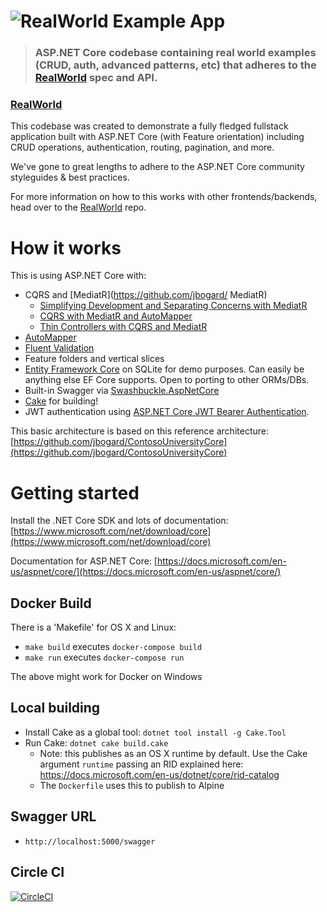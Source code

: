 # ![RealWorld Example App](logo.png)

> ### ASP.NET Core codebase containing real world examples (CRUD, auth, advanced patterns, etc) that adheres to the [RealWorld](https://github.com/gothinkster/realworld-example-apps) spec and API.

### [RealWorld](https://github.com/gothinkster/realworld)

This codebase was created to demonstrate a fully fledged fullstack application built with ASP.NET Core (with Feature orientation) including CRUD operations, authentication, routing, pagination, and more.

We've gone to great lengths to adhere to the ASP.NET Core community styleguides & best practices.

For more information on how to this works with other frontends/backends, head over to the [RealWorld](https://github.com/gothinkster/realworld) repo.

# How it works


This is using ASP.NET Core with:

- CQRS and [MediatR](https://github.com/jbogard/
MediatR)
  - [Simplifying Development and Separating Concerns with MediatR](https://blogs.msdn.microsoft.com/cdndevs/2016/01/26/simplifying-development-and-separating-concerns-with-mediatr/)
  - [CQRS with MediatR and AutoMapper](https://lostechies.com/jimmybogard/2015/05/05/cqrs-with-mediatr-and-automapper/)
  - [Thin Controllers with CQRS and MediatR](https://codeopinion.com/thin-controllers-cqrs-mediatr/)
- [AutoMapper](http://automapper.org)
- [Fluent Validation](https://github.com/JeremySkinner/FluentValidation)
- Feature folders and vertical slices
- [Entity Framework Core](https://docs.microsoft.com/en-us/ef/) on SQLite for demo purposes. Can easily be anything else EF Core supports. Open to porting to other ORMs/DBs.
- Built-in Swagger via [Swashbuckle.AspNetCore](https://github.com/domaindrivendev/Swashbuckle.AspNetCore)
- [Cake](http://cakebuild.net/) for building!
- JWT authentication using [ASP.NET Core JWT Bearer Authentication](https://github.com/aspnet/Security/tree/master/src/Microsoft.AspNetCore.Authentication.JwtBearer).

This basic architecture is based on this reference architecture: [https://github.com/jbogard/ContosoUniversityCore](https://github.com/jbogard/ContosoUniversityCore)


# Getting started


Install the .NET Core SDK and lots of documentation: [https://www.microsoft.com/net/download/core](https://www.microsoft.com/net/download/core)

Documentation for ASP.NET Core: [https://docs.microsoft.com/en-us/aspnet/core/](https://docs.microsoft.com/en-us/aspnet/core/)

## Docker Build

There is a 'Makefile' for OS X and Linux:

- `make build` executes `docker-compose build`
- `make run` executes `docker-compose run`

The above might work for Docker on Windows

## Local building


- Install Cake as a global tool: `dotnet tool install -g Cake.Tool`
- Run Cake: `dotnet cake build.cake`
  - Note: this publishes as an OS X runtime by default.  Use the Cake argument `runtime` passing an RID explained here: https://docs.microsoft.com/en-us/dotnet/core/rid-catalog
  - The `Dockerfile` uses this to publish to Alpine

## Swagger URL
- `http://localhost:5000/swagger`

## Circle CI

[![CircleCI](https://circleci.com/gh/gothinkster/aspnetcore-realworld-example-app.svg?style=svg)](https://circleci.com/gh/gothinkster/aspnetcore-realworld-example-app)




